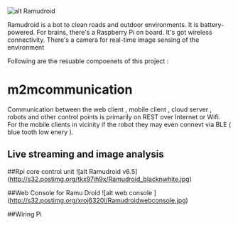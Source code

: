 
![alt Ramudroid ](http://s32.postimg.org/ew6oy64fp/Copy_of_Ramudroid_Logo_White_1.jpg)

Ramudroid is a bot to clean roads and outdoor environments. It is battery-powered. For brains, there's a Raspberry Pi on board. It's got wireless connectivity. There's a camera for real-time image sensing of the environment

Following are the resuable compoenets of this project :

# m2mcommunication
Communication between the web client , mobile client , cloud server , robots and other control points is primarily on REST over Internet or Wifi. For the mobile clients in vicinity if the robot they may even connevt via BLE ( blue tooth low enery ).


## Live streaming and image analysis

##Rpi core control unit
![alt Ramudroid v6.5] (http://s32.postimg.org/tkx97ih9x/Ramudroid_blacknwhite.jpg)

##Web Console for Ramu Droid
![alt web console ] (http://s32.postimg.org/xroj6320l/Ramudroidwebconsole.jpg)

##Wiring Pi
